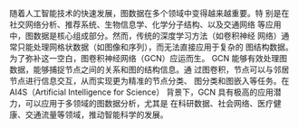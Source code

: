 随着人工智能技术的快速发展，图数据在多个领域中变得越来越重要。特
别是在社交网络分析、推荐系统、生物信息学、化学分子结构、以及交通网络
等应用中，图数据是核心组成部分。然而，传统的深度学习方法（如卷积神经
网络）通常只能处理网格状数据（如图像和序列），而无法直接应用于复杂的
图结构数据。为了弥补这一空白，图卷积神经网络（GCN）应运而生。
GCN 能够有效处理图数据，能够捕捉节点之间的关系和图的结构信息。通
过图卷积，节点可以与邻居节点进行信息交互，从而实现更为精准的节点分类、
图分类和图嵌入等任务。在 AI4S（Artificial Intelligence for Science）
背景下，GCN 具有极高的应用潜力，可以应用于多领域的图数据分析，尤其是
在科研数据、社会网络、医疗健康、交通流量等领域，推动智能科学的发展。
